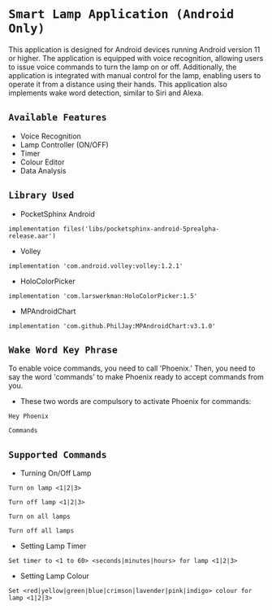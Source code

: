 # `Smart Lamp Application (Android Only)`

This application is designed for Android devices running Android version 11 or higher. The
application is equipped with voice recognition, allowing users to issue voice commands to turn the
lamp on or off. Additionally, the application is integrated with manual control for the lamp,
enabling users to operate it from a distance using their hands. This application also implements
wake word detection, similar to Siri and Alexa.

## `Available Features`

- Voice Recognition
- Lamp Controller (ON/OFF)
- Timer
- Colour Editor
- Data Analysis

## `Library Used`

- PocketSphinx Android

```
implementation files('libs/pocketsphinx-android-5prealpha-release.aar')
```

- Volley

```
implementation 'com.android.volley:volley:1.2.1'
```

- HoloColorPicker

```
implementation 'com.larswerkman:HoloColorPicker:1.5'
```

- MPAndroidChart

```
implementation 'com.github.PhilJay:MPAndroidChart:v3.1.0'
```

## `Wake Word Key Phrase`

To enable voice commands, you need to call 'Phoenix.' Then, you need to say the word 'commands' to
make Phoenix ready to accept commands from you.

- These two words are compulsory to activate Phoenix for commands:

```
Hey Phoenix
```

```
Commands
```

## `Supported Commands`

- Turning On/Off Lamp

```
Turn on lamp <1|2|3>
```

```
Turn off lamp <1|2|3>
```

```
Turn on all lamps
```

```
Turn off all lamps
```

- Setting Lamp Timer

```
Set timer to <1 to 60> <seconds|minutes|hours> for lamp <1|2|3>
```

- Setting Lamp Colour

```
Set <red|yellow|green|blue|crimson|lavender|pink|indigo> colour for lamp <1|2|3>
```